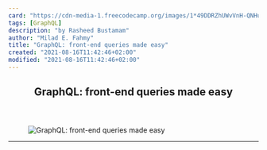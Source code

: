 ```yaml
---
card: "https://cdn-media-1.freecodecamp.org/images/1*49DDRZhUWvVnH-QNHuSUSw.png"
tags: [GraphQL]
description: "by Rasheed Bustamam"
author: "Milad E. Fahmy"
title: "GraphQL: front-end queries made easy"
created: "2021-08-16T11:42:46+02:00"
modified: "2021-08-16T11:42:46+02:00"
---
```

<div class="site-wrapper">
<main id="site-main" class="site-main outer">
<div class="inner">
<article class="post-full post tag-graphql tag-tech tag-programming tag-productivity tag-technology ">
<header class="post-full-header">
<h1 class="post-full-title">GraphQL: front-end queries made easy</h1>
</header>
<figure class="post-full-image">
<picture>
<source media="(max-width: 700px)" sizes="1px" srcset="data:image/gif;base64,R0lGODlhAQABAIAAAAAAAP///yH5BAEAAAAALAAAAAABAAEAAAIBRAA7 1w">
<source media="(min-width: 701px)" sizes="(max-width: 800px) 400px,
(max-width: 1170px) 700px,
1400px" srcset="https://cdn-media-1.freecodecamp.org/images/1*49DDRZhUWvVnH-QNHuSUSw.png 300w,
https://cdn-media-1.freecodecamp.org/images/1*49DDRZhUWvVnH-QNHuSUSw.png 600w,
https://cdn-media-1.freecodecamp.org/images/1*49DDRZhUWvVnH-QNHuSUSw.png 1000w,
https://cdn-media-1.freecodecamp.org/images/1*49DDRZhUWvVnH-QNHuSUSw.png 2000w">
<img onerror="this.style.display='none'" src="https://cdn-media-1.freecodecamp.org/images/1*49DDRZhUWvVnH-QNHuSUSw.png" alt="GraphQL: front-end queries made easy">
</picture>
</figure>
<section class="post-full-content">
<div class="post-content medium-migrated-article">
</div>
<hr>
</section>
</article>
</div>
</main>
</div>
<!-- Google Tag Manager (noscript) -->
<!-- End Google Tag Manager (noscript) -->
